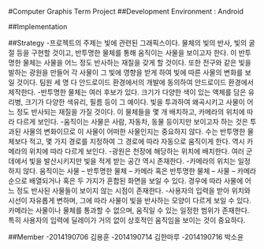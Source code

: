 #Computer Graphis Term Project
##Development Environment : Android

##Implementation

##Strategy
-프로젝트의 주제는 빛에 관련된 그래픽스이다. 물체의 빛의 반사, 빛의 굴절 등을 구현할 것이고, 반투명한 물체를 통해 움직이는 사물을 보이고자 한다. 이 반투명한 물체는 사물을 어느 정도 반사하는 재질을 갖게 할 것이다. 또한 전구와 같은 빛을 발하는 광원을 만들어 각 사물이 그 빛에 영향을 받게 하여 빛에 따른 사물의 변화를 보일 것이다. 팀원 세 명 다 안드로이드 환경에서의 개발에 동의하여 안드로이드 환경에서 제작한다.
-반투명한 물체는 여러 후보가 있다. 크기가 다양한 색이 있는 액체를 담은 유리병, 크기가 다양한 색유리, 필름 등이 그 예이다. 빛을 투과하여 왜곡시키고 사물이 어느 정도 반사되는 재질을 가질 것이다. 이 물체들을 몇 개 배치하고, 카메라의 위치에 따라 다르게 보인다.
-움직이는 사물은 사람, 자동차, 동물 등이지만 보이고자 하는 것은 투과된 사물의 변화이므로 이 사물이 어떠한 사물인지는 중요하지 않다. 수는 반투명한 물체보다 적고, 몇 가지 경로를 지정하여 그 경로에 따라 자동으로 움직이게 한다. 역시 카메라의 위치에 따라 다르게 보인다.
-광원은 천장에 해당하는 위치에 배치한다. 여러 군데에서 빛을 발산시키지만 빛을 적게 받는 공간 역시 존재한다.
-카메라의 위치는 일정하지 않다. 움직이는 사물 – 반투명한 물체 – 카메라 혹은 반투명한 물체 – 사물 – 카메라 순으로 배열되거나 혹은 두 가지가 혼합된 화면을 보일 수 있다. 경우에 따라 사물에 어느 정도 반사된 사물들이 보이지 않는 시점이 존재한다.
-사용자의 입력을 받아 위치와 시선이 자유롭게 변하며, 그에 따라 사물이 빛을 반사하는 모양이 다르게 보일 수 있다. 카메라는 사물이나 물체를 통과할 수 없으며, 움직일 수 있는 일정한 범위가 존재한다. 특히 사용자의 입력에 딜레이가 거의 없이 상호적인 움직임을 보이는 것이 중요하다.

##Member
-2014190706 김용훈
-2014190714 김한마루
-2014190716 박소윤